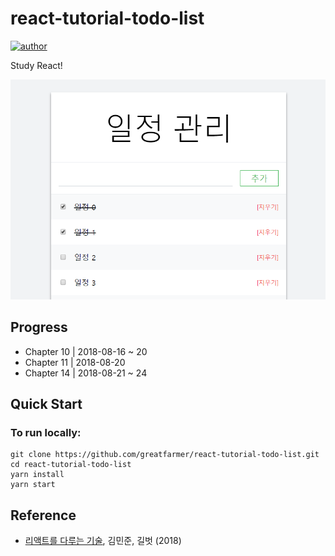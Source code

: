 # react-tutorial-todo-list
[![author](https://img.shields.io/badge/author-greatfarmer-f28da5.svg)](https://github.com/greatfarmer)

Study React!

![todo-list](src/images/todo-list.png)

## Progress
- Chapter 10 | 2018-08-16 ~ 20
- Chapter 11 | 2018-08-20
- Chapter 14 | 2018-08-21 ~ 24

## Quick Start
### To run locally:
```
git clone https://github.com/greatfarmer/react-tutorial-todo-list.git
cd react-tutorial-todo-list
yarn install
yarn start
```

## Reference
- [리액트를 다루는 기술](http://www.gilbut.co.kr/book/bookView.aspx?bookcode=BN002044&page=1&TF=T), 김민준, 길벗 (2018)
